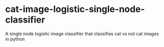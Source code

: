 # cat-image-logistic-single-node-classifier
A single node logistic image classifier that classifies cat vs not cat images in python
